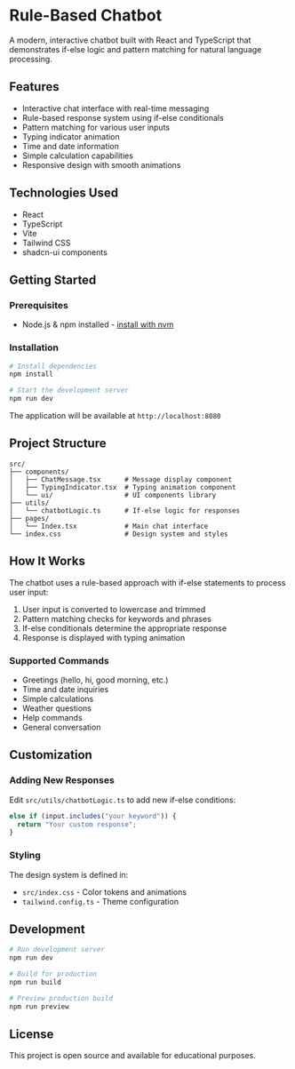 # Rule-Based Chatbot

A modern, interactive chatbot built with React and TypeScript that demonstrates if-else logic and pattern matching for natural language processing.

## Features

- Interactive chat interface with real-time messaging
- Rule-based response system using if-else conditionals
- Pattern matching for various user inputs
- Typing indicator animation
- Time and date information
- Simple calculation capabilities
- Responsive design with smooth animations

## Technologies Used

- React
- TypeScript
- Vite
- Tailwind CSS
- shadcn-ui components

## Getting Started

### Prerequisites

- Node.js & npm installed - [install with nvm](https://github.com/nvm-sh/nvm#installing-and-updating)

### Installation

```sh
# Install dependencies
npm install

# Start the development server
npm run dev
```

The application will be available at `http://localhost:8080`

## Project Structure

```
src/
├── components/
│   ├── ChatMessage.tsx      # Message display component
│   ├── TypingIndicator.tsx  # Typing animation component
│   └── ui/                  # UI components library
├── utils/
│   └── chatbotLogic.ts      # If-else logic for responses
├── pages/
│   └── Index.tsx            # Main chat interface
└── index.css                # Design system and styles
```

## How It Works

The chatbot uses a rule-based approach with if-else statements to process user input:

1. User input is converted to lowercase and trimmed
2. Pattern matching checks for keywords and phrases
3. If-else conditionals determine the appropriate response
4. Response is displayed with typing animation

### Supported Commands

- Greetings (hello, hi, good morning, etc.)
- Time and date inquiries
- Simple calculations
- Weather questions
- Help commands
- General conversation

## Customization

### Adding New Responses

Edit `src/utils/chatbotLogic.ts` to add new if-else conditions:

```typescript
else if (input.includes("your keyword")) {
  return "Your custom response";
}
```

### Styling

The design system is defined in:
- `src/index.css` - Color tokens and animations
- `tailwind.config.ts` - Theme configuration

## Development

```sh
# Run development server
npm run dev

# Build for production
npm run build

# Preview production build
npm run preview
```

## License

This project is open source and available for educational purposes.
